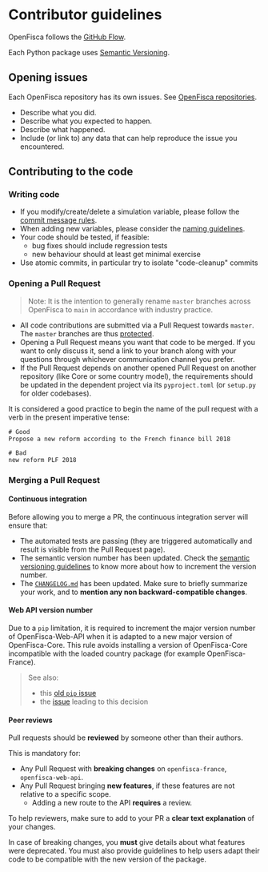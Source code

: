 # Contributor guidelines

OpenFisca follows the [GitHub Flow](https://guides.github.com/introduction/flow/).

Each Python package uses [Semantic Versioning](http://semver.org/).

## Opening issues

Each OpenFisca repository has its own issues. See [OpenFisca repositories](https://github.com/openfisca).

- Describe what you did.
- Describe what you expected to happen.
- Describe what happened.
- Include (or link to) any data that can help reproduce the issue you encountered.

## Contributing to the code

### Writing code

- If you modify/create/delete a simulation variable, please follow the [commit message rules](commit-messages.md).
- When adding new variables, please consider the [naming guidelines](variables-naming.md).
- Your code should be tested, if feasible:
  + bug fixes should include regression tests
  + new behaviour should at least get minimal exercise
- Use atomic commits, in particular try to isolate "code-cleanup" commits

### Opening a Pull Request

> Note: It is the intention to generally rename `master` branches across OpenFisca to `main` in accordance with industry practice.

- All code contributions are submitted via a Pull Request towards `master`. The `master` branches are thus [protected](https://help.github.com/articles/about-protected-branches/).
- Opening a Pull Request means you want that code to be merged. If you want to only discuss it, send a link to your branch along with your questions through whichever communication channel you prefer.
- If the Pull Request depends on another opened Pull Request on another repository (like Core or some country model), the requirements should be updated in the dependent project via its `pyproject.toml` (or `setup.py` for older codebases).

It is considered a good practice to begin the name of the pull request with a verb in the present imperative tense:

    # Good
    Propose a new reform according to the French finance bill 2018

    # Bad
    new reform PLF 2018

### Merging a Pull Request

#### Continuous integration

Before allowing you to merge a PR, the continuous integration server will ensure that:

- The automated tests are passing (they are triggered automatically and result is visible from the Pull Request page).
- The semantic version number has been updated. Check the [semantic versioning guidelines](semver.md) to know more about how to increment the version number.
- The [`CHANGELOG.md`](https://github.com/openfisca/openfisca-france/blob/master/CHANGELOG.md) has been updated. Make sure to briefly summarize your work, and to **mention any non backward-compatible changes**.

#### Web API version number

Due to a `pip` limitation, it is required to increment the major version number of OpenFisca-Web-API when it is adapted to a new major version of OpenFisca-Core. This rule avoids installing a version of OpenFisca-Core incompatible with the loaded country package (for example OpenFisca-France).

> See also:
>
> - this [old `pip` issue](https://github.com/pypa/pip/issues/988)
> - the [issue](https://github.com/openfisca/openfisca-ops/issues/4#issuecomment-291900286) leading to this decision

#### Peer reviews

Pull requests should be **reviewed** by someone other than their authors.

This is mandatory for:

- Any Pull Request with **breaking changes** on `openfisca-france`, `openfisca-web-api`.
- Any Pull Request bringing **new features**, if these features are not relative to a specific scope.
  + Adding a new route to the API **requires** a review.

To help reviewers, make sure to add to your PR a **clear text explanation** of your changes.

In case of breaking changes, you **must** give details about what features were deprecated. You must also provide guidelines to help users adapt their code to be compatible with the new version of the package.
